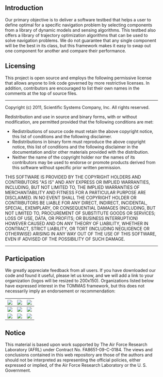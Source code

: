 ## Introduction ##

Our primary objective is to deliver a software testbed that helps a user to define optimal for a specific navigation problem by selecting components from a library of dynamic models and sensing algorithms. This testbed also offers a library of trajectory optimization algorithms that can be used to solve navigation problems. We do not guarantee that any single component will be the best in its class, but this framework makes it easy to swap out one component for another and compare their performance.

## Licensing ##

This project is open source and employs the following permissive license that allows anyone to link code governed by more restrictive licenses.  In addition, contributors are encouraged to list their own names in the comments at the top of source files.


---

Copyright (c) 2011, Scientific Systems Company, Inc.
All rights reserved.

Redistribution and use in source and binary forms, with or without modification, are permitted provided that the following conditions are met:

  * Redistributions of source code must retain the above copyright notice, this list of conditions and the following disclaimer.
  * Redistributions in binary form must reproduce the above copyright notice, this list of conditions and the following disclaimer in the documentation and/or other materials provided with the distribution.
  * Neither the name of the copyright holder nor the names of its contributors may be used to endorse or promote products derived from this software without specific prior written permission.

THIS SOFTWARE IS PROVIDED BY THE COPYRIGHT HOLDERS AND CONTRIBUTORS "AS IS" AND ANY EXPRESS OR IMPLIED WARRANTIES, INCLUDING, BUT NOT LIMITED TO, THE IMPLIED WARRANTIES OF MERCHANTABILITY AND FITNESS FOR A PARTICULAR PURPOSE ARE DISCLAIMED. IN NO EVENT SHALL THE COPYRIGHT HOLDER OR CONTRIBUTORS BE LIABLE FOR ANY DIRECT, INDIRECT, INCIDENTAL, SPECIAL, EXEMPLARY, OR CONSEQUENTIAL DAMAGES (INCLUDING, BUT NOT LIMITED TO, PROCUREMENT OF SUBSTITUTE GOODS OR SERVICES; LOSS OF USE, DATA, OR PROFITS; OR BUSINESS INTERRUPTION) HOWEVER CAUSED AND ON ANY THEORY OF LIABILITY, WHETHER IN CONTRACT, STRICT LIABILITY, OR TORT (INCLUDING NEGLIGENCE OR OTHERWISE) ARISING IN ANY WAY OUT OF THE USE OF THIS SOFTWARE, EVEN IF ADVISED OF THE POSSIBILITY OF SUCH DAMAGE.

---


## Participation ##

We greatly appreciate feedback from all users. If you have downloaded our code and found it useful, please let us know, and we will add a link to your organization (logos will be resized to 200x150). Organizations listed below have expressed interest in the TOMMAS framework, but this does not necessarily imply an endorsement or recommendation:

| [![](http://functionalnavigation.googlecode.com/svn/wiki/SSCI.png)](http://www.ssci.com) | [![](http://functionalnavigation.googlecode.com/svn/wiki/AFRL.png)](http://www.eglin.af.mil) | [![](http://functionalnavigation.googlecode.com/svn/wiki/UCF-CVL.png)](http://server.cs.ucf.edu/~vision) |
|:-----------------------------------------------------------------------------------------|:---------------------------------------------------------------------------------------------|:---------------------------------------------------------------------------------------------------------|
| [![](http://functionalnavigation.googlecode.com/svn/wiki/MIT-CSAIL.png)](http://www.csail.mit.edu) | [![](http://functionalnavigation.googlecode.com/svn/wiki/DARPA-DSO.png)](http://www.darpa.mil/dso) | [![](http://functionalnavigation.googlecode.com/svn/wiki/Draper.png)](http://www.draper.com) |
| [![](http://functionalnavigation.googlecode.com/svn/wiki/BYU.png)](http://home.byu.edu) | [![](http://functionalnavigation.googlecode.com/svn/wiki/Sapienza.png)](http://labrococo.dis.uniroma1.it/dokuwiki/doku.php) | [![](http://functionalnavigation.googlecode.com/svn/wiki/PhysicalSciences.png)](http://www.psicorp.com) |


## Notice ##

This material is based upon work supported by The Air Force Research Laboratory (AFRL) under Contract No. FA8651-09-C-0184. The views and conclusions contained in this web repository are those of the authors and should not be interpreted as representing the official policies, either expressed or implied, of the Air Force Research Laboratory or the U. S. Government.